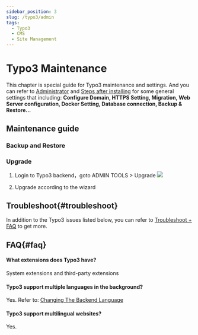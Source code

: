 ```yaml
---
sidebar_position: 3
slug: /typo3/admin
tags:
  - Typo3
  - CMS
  - Site Management
---
```


# Typo3 Maintenance

This chapter is special guide for Typo3 maintenance and settings. And you can refer to [Administrator](../administrator) and [Steps after installing](../install/setup) for some general settings that including: **Configure Domain, HTTPS Setting, Migration, Web Server configuration, Docker Setting, Database connection, Backup & Restore...**  

## Maintenance guide

### Backup and Restore   

### Upgrade

1. Login to Typo3 backend，goto ADMIN TOOLS > Upgrade
   ![](http://libs.websoft9.com/Websoft9/DocsPicture/en/typo3/typo3-upgrade-websoft9.png)
   
2. Upgrade according to the wizard

## Troubleshoot{#troubleshoot}

In addition to the Typo3 issues listed below, you can refer to [Troubleshoot + FAQ](../troubleshoot) to get more.  

## FAQ{#faq}

#### What extensions does Typo3 have?

System extensions and third-party extensions

#### Typo3 support multiple languages in the background?

Yes. Refer to: [Changing The Backend Language](https://docs.typo3.org/m/typo3/tutorial-getting-started/main/en-us/Setup/BackendLanguages.html#backendlanguages)

#### Typo3 support multilingual websites?

Yes.